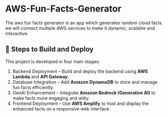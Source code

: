 # AWS-Fun-Facts-Generator
The aws fun facts generator is an app which generates random cloud facts. we will connect multiple AWS services to make it dynamic, scalable and interactive.

## 🚀 Steps to Build and Deploy

This project is developed in four main stages:

1. Backend Deployment – Build and deploy the backend using **AWS Lambda** and **API Gateway**.  
2. Database Integration – Add **Amazon DynamoDB** to store and manage fun facts efficiently.  
3. GenAI Enhancement – Integrate **Amazon Bedrock (Generative AI)** to make facts more engaging and witty.  
4. Frontend Deployment – Use **AWS Amplify** to host and display the enhanced facts on a responsive web interface.

